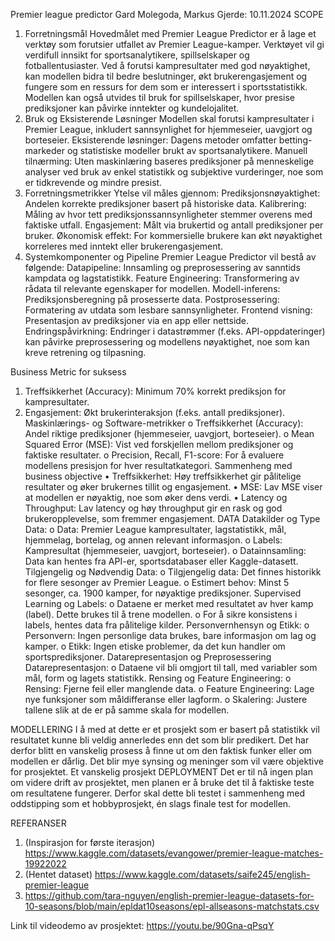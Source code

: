 Premier league predictor
Gard Molegoda, Markus Gjerde: 10.11.2024
SCOPE
1. Forretningsmål
Hovedmålet med Premier League Predictor er å lage et verktøy som forutsier utfallet av Premier League-kamper. Verktøyet vil gi verdifull innsikt for sportsanalytikere, spillselskaper og fotballentusiaster. Ved å forutsi kampresultater med god nøyaktighet, kan modellen bidra til bedre beslutninger, økt brukerengasjement og fungere som en ressurs for dem som er interessert i sportsstatistikk. Modellen kan også utvides til bruk for spillselskaper, hvor presise prediksjoner kan påvirke inntekter og kundelojalitet.
2. Bruk og Eksisterende Løsninger
Modellen skal forutsi kampresultater i Premier League, inkludert sannsynlighet for hjemmeseier, uavgjort og borteseier.
Eksisterende løsninger: Dagens metoder omfatter betting-markeder og statistiske modeller brukt av sportsanalytikere.
Manuell tilnærming: Uten maskinlæring baseres prediksjoner på menneskelige analyser ved bruk av enkel statistikk og subjektive vurderinger, noe som er tidkrevende og mindre presist.
3. Forretningsmetrikker
Ytelse vil måles gjennom:
Prediksjonsnøyaktighet: Andelen korrekte prediksjoner basert på historiske data.
Kalibrering: Måling av hvor tett prediksjonssannsynligheter stemmer overens med faktiske utfall.
Engasjement: Målt via brukertid og antall prediksjoner per bruker.
Økonomisk effekt: For kommersielle brukere kan økt nøyaktighet korreleres med inntekt eller brukerengasjement.
4. Systemkomponenter og Pipeline
Premier League Predictor vil bestå av følgende:
Datapipeline: Innsamling og preprosessering av sanntids kampdata og lagstatistikk.
Feature Engineering: Transformering av rådata til relevante egenskaper for modellen.
Modell-inferens: Prediksjonsberegning på prosesserte data.
Postprosessering: Formatering av utdata som lesbare sannsynligheter.
Frontend visning: Presentasjon av prediksjoner via en app eller nettside.
Endringspåvirkning: Endringer i datastrømmer (f.eks. API-oppdateringer) kan påvirke preprosessering og modellens nøyaktighet, noe som kan kreve retrening og tilpasning.

Business Metric for suksess
1.	Treffsikkerhet (Accuracy): Minimum 70% korrekt prediksjon for kampresultater.
2.	Engasjement: Økt brukerinteraksjon (f.eks. antall prediksjoner).
   Maskinlærings- og Software-metrikker
o	Treffsikkerhet (Accuracy): Andel riktige prediksjoner (hjemmeseier, uavgjort, borteseier).
o	Mean Squared Error (MSE): Vist ved forskjellen mellom prediksjoner og faktiske resultater.
o	Precision, Recall, F1-score: For å evaluere modellens presisjon for hver resultatkategori.
Sammenheng med business objective
•	Treffsikkerhet: Høy treffsikkerhet gir pålitelige resultater og øker brukernes tillit og engasjement.
•	MSE: Lav MSE viser at modellen er nøyaktig, noe som øker dens verdi.
•	Latency og Throughput: Lav latency og høy throughput gir en rask og god brukeropplevelse, som fremmer engasjement.
DATA
Datakilder og Type Data:
o	Data: Premier League kampresultater, lagstatistikk, mål, hjemmelag, bortelag, og annen relevant informasjon.
o	Labels: Kampresultat (hjemmeseier, uavgjort, borteseier).
o	Datainnsamling: Data kan hentes fra API-er, sportsdatabaser eller Kaggle-datasett.
Tilgjengelig og Nødvendig Data:
o	Tilgjengelig data: Det finnes historikk for flere sesonger av Premier League.
o	Estimert behov: Minst 5 sesonger, ca. 1900 kamper, for nøyaktige prediksjoner.
Supervised Learning og Labels:
o	Dataene er merket med resultatet av hver kamp (label). Dette brukes til å trene modellen.
o	For å sikre konsistens i labels, hentes data fra pålitelige kilder.
Personvernhensyn og Etikk:
o	Personvern: Ingen personlige data brukes, bare informasjon om lag og kamper.
o	Etikk: Ingen etiske problemer, da det kun handler om sportsprediksjoner.
Datarepresentasjon og Preprosessering
Datarepresentasjon:
o	Dataene vil bli omgjort til tall, med variabler som mål, form og lagets statistikk.
Rensing og Feature Engineering:
o	Rensing: Fjerne feil eller manglende data.
o	Feature Engineering: Lage nye funksjoner som måldifferanse eller lagform.
o	Skalering: Justere tallene slik at de er på samme skala for modellen.

MODELLERING
I å med at dette er et prosjekt som er basert på statistikk vil resultatet kunne bli veldig annerledes enn det som blir predikert. Det har derfor blitt en vanskelig prosess å finne ut om den faktisk funker eller om modellen er dårlig. Det blir mye synsing og meninger som vil være objektive for prosjektet. Et vanskelig prosjekt
DEPLOYMENT
Det er til nå ingen plan om videre drift av prosjektet, men planen er å bruke det til å faktiske teste om resultatene fungerer. Derfor skal dette bli testet i sammenheng med oddstipping som et hobbyprosjekt, én slags finale test for modellen.


REFERANSER
1.	(Inspirasjon for første iterasjon) https://www.kaggle.com/datasets/evangower/premier-league-matches-19922022
2.	(Hentet dataset) https://www.kaggle.com/datasets/saife245/english-premier-league
3.	https://github.com/tara-nguyen/english-premier-league-datasets-for-10-seasons/blob/main/epldat10seasons/epl-allseasons-matchstats.csv



Link til videodemo av prosjektet:
https://youtu.be/90Gna-qPsqY
